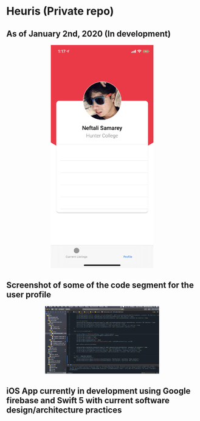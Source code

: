 
# Heuris (Private repo)
## As of January 2nd, 2020 (In development)

<div align = "center">
<img src="screenshots/profileview.png" width='270px' />
</div>

## Screenshot of some of the code segment for the user profile
<div align="center">
<img src="screenshots/samplecode.png" width="300px"/>
</div>


## iOS App currently in development using Google firebase and Swift 5 with current software design/architecture practices

